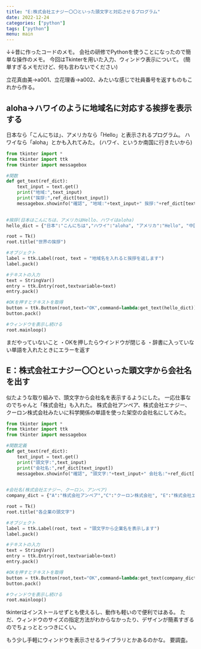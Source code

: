 ```yaml
---
title: "E:株式会社エナジー〇〇といった頭文字と対応させるプログラム"
date: 2022-12-24
categories: ["python"]
tags: ["python"]
menu: main
---
```


↓↓昔に作ったコードのメモ。
会社の研修でPythonを使うことになったので簡単な操作のメモ。
今回はTkinterを用いた入力、ウィンドウ表示について。
(簡単すぎるメモだけど、何も言わないでください)

立花真由美→a001、立花理香→a002、みたいな感じで社員番号を返すものもこれから作る。

## aloha→ハワイのように地域名に対応する挨拶を表示する
日本なら「こんにちは」、アメリカなら「Hello」と表示されるプログラム。
ハワイなら「aloha」とかも入れてみた。
(ハワイ、というか南国に行きたいから)

```python
from tkinter import *
from tkinter import ttk
from tkinter import messagebox

#関数
def get_text(ref_dict):
    text_input = text.get()
    print("地域:",text_input)
    print("挨拶:",ref_dict[text_input])
    messagebox.showinfo("確認", "地域:"+text_input+" 挨拶:"+ref_dict[text_input])
    

#挨拶(日本はこんにちは、アメリカはHello、ハワイはaloha)
hello_dict = {"日本":"こんにちは","ハワイ":"aloha", "アメリカ":"Hello", "中国":"ニーハオ"}

root = Tk()
root.title("世界の挨拶")

#オブジェクト
label = ttk.Label(root, text = "地域名を入れると挨拶を返します")
label.pack()

#テキストの入力
text = StringVar()
entry = ttk.Entry(root,textvariable=text)
entry.pack()

#OKを押すとテキストを取得
button = ttk.Button(root,text="OK",command=lambda:get_text(hello_dict))
button.pack()

#ウィンドウを表示し続ける
root.mainloop()
```
まだやっていないこと
・OKを押したらウインドウが閉じる
・辞書に入っていない単語を入れたときにエラーを返す

## E：株式会社エナジー〇〇といった頭文字から会社名を出す
似たような取り組みで、頭文字から会社名を表示するようにした。
一応仕事なのでちゃんと「株式会社」も入れた。
株式会社アンペア、株式会社エナジー、クーロン株式会社みたいに科学関係の単語を使った架空の会社名にしてみた。

```python
from tkinter import *
from tkinter import ttk
from tkinter import messagebox

#関数定義
def get_text(ref_dict):
    text_input = text.get()
    print("頭文字:",text_input)
    print("会社名:",ref_dict[text_input])
    messagebox.showinfo("確認", "頭文字:"+text_input+" 会社名:"+ref_dict[text_input])
    

#会社名(株式会社エナジー、クーロン、アンペア)
company_dict = {"A":"株式会社アンペア","C":"クーロン株式会社", "E":"株式会社エナジー"}

root = Tk()
root.title("各企業の頭文字")

#オブジェクト
label = ttk.Label(root, text = "頭文字から企業名を表示します")
label.pack()

#テキストの入力
text = StringVar()
entry = ttk.Entry(root,textvariable=text)
entry.pack()

#OKを押すとテキストを取得
button = ttk.Button(root,text="OK",command=lambda:get_text(company_dict))
button.pack()

#ウィンドウを表示し続ける
root.mainloop()
```

tkinterはインストールせずとも使えるし、動作も軽いので便利ではある。
ただ、ウィンドウのサイズの指定方法がわからなかったり、デザインが簡素すぎるのでちょっととっつきにくい。

もう少し手軽にウィンドウを表示させるライブラリとかあるのかな。
要調査。
